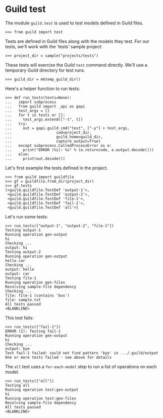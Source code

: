 # Guild test

The module `guild.test` is used to test models defined in Guild files.

    >>> from guild import test

Tests are defined in Guild files along with the models they test. For
our tests, we'll work with the 'tests' sample project:

    >>> project_dir = sample("projects/tests")

These tests will exercise the Guild `test` command directly. We'll use
a temporary Guild directory for test runs.

    >>> guild_dir = mktemp_guild_dir()

Here's a helper function to run tests:

    >>> def run_tests(tests=None):
    ...   import subprocess
    ...   from guild import _api as gapi
    ...   test_args = []
    ...   for t in tests or []:
    ...     test_args.extend(["-t", t])
    ...   try:
    ...     out = gapi.guild_cmd("test", ["-y"] + test_args,
    ...                    cwd=project_dir,
    ...                    guild_home=guild_dir,
    ...                    capture_output=True)
    ...   except subprocess.CalledProcessError as e:
    ...     print("ERROR (%i): %s" % (e.returncode, e.output.decode()))
    ...   else:
    ...     print(out.decode())

Let's first example the tests defined in the project.

    >>> from guild import guildfile
    >>> gf = guildfile.from_dir(project_dir)
    >>> gf.tests
    [<guild.guildfile.TestDef 'output-1'>,
     <guild.guildfile.TestDef 'output-2'>,
     <guild.guildfile.TestDef 'file-1'>,
     <guild.guildfile.TestDef 'fail-1'>,
     <guild.guildfile.TestDef 'all'>]

Let's run some tests:

    >>> run_tests(["output-1", "output-2", "file-1"])
    Testing output-1
    Running operation gen-output
    hi
    Checking ...
    output: hi
    Testing output-2
    Running operation gen-output
    hello car
    Checking ...
    output: hello
    output: car
    Testing file-1
    Running operation gen-files
    Resolving sample-file dependency
    Checking ...
    file: file-1 (contains 'bus')
    file: sample.txt
    All tests passed
    <BLANKLINE>

This test fails:

    >>> run_tests(["fail-1"])
    ERROR (1): Testing fail-1
    Running operation gen-output
    hi
    Checking ...
    output: bye
    Test fail-1 failed: could not find pattern 'bye' in .../.guild/output
    One or more tests failed - see above for details

The `all` test uses a `for-each-model` step to run a list of
operations on each model.

    >>> run_tests(["all"])
    Testing all
    Running operation test:gen-output
    hi
    Running operation test:gen-files
    Resolving sample-file dependency
    All tests passed
    <BLANKLINE>
